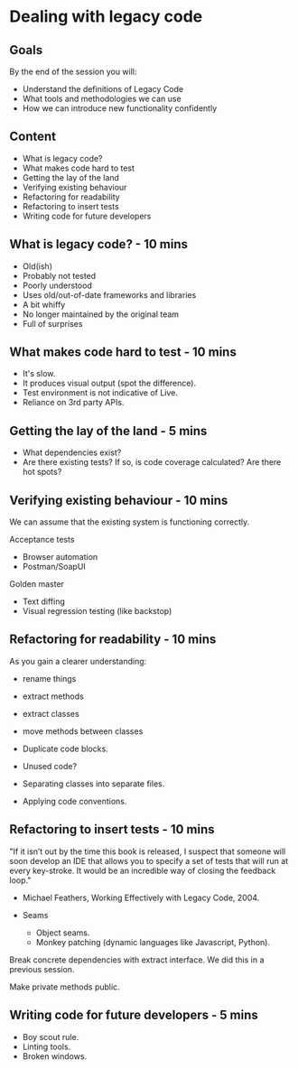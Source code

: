 # Dealing with legacy code

## Goals

By the end of the session you will:

- Understand the definitions of Legacy Code
- What tools and methodologies we can use
- How we can introduce new functionality confidently

## Content

- What is legacy code?
- What makes code hard to test
- Getting the lay of the land
- Verifying existing behaviour
- Refactoring for readability
- Refactoring to insert tests
- Writing code for future developers

## What is legacy code? - 10 mins

- Old(ish)
- Probably not tested
- Poorly understood
- Uses old/out-of-date frameworks and libraries
- A bit whiffy
- No longer maintained by the original team
- Full of surprises

## What makes code hard to test - 10 mins

- It's slow.
- It produces visual output (spot the difference).
- Test environment is not indicative of Live.
- Reliance on 3rd party APIs.

## Getting the lay of the land - 5 mins

- What dependencies exist?
- Are there existing tests? If so, is code coverage calculated? Are there hot spots?

## Verifying existing behaviour - 10 mins

We can assume that the existing system is functioning correctly.

Acceptance tests

- Browser automation
- Postman/SoapUI

Golden master

- Text diffing
- Visual regression testing (like backstop)

## Refactoring for readability - 10 mins

As you gain a clearer understanding:

- rename things
- extract methods
- extract classes
- move methods between classes

- Duplicate code blocks.
- Unused code?
- Separating classes into separate files.
- Applying code conventions.

## Refactoring to insert tests - 10 mins

"If it isn’t out by the time this book is released, I suspect that someone will soon develop an IDE that allows you to specify a set of tests that will run at every key-stroke. It would be an incredible way of closing the feedback loop."

- Michael Feathers, Working Effectively with Legacy Code, 2004.

- Seams
  - Object seams.
  - Monkey patching (dynamic languages like Javascript, Python).

Break concrete dependencies with extract interface. We did this in a previous session.

Make private methods public.

## Writing code for future developers - 5 mins

- Boy scout rule.
- Linting tools.
- Broken windows.
